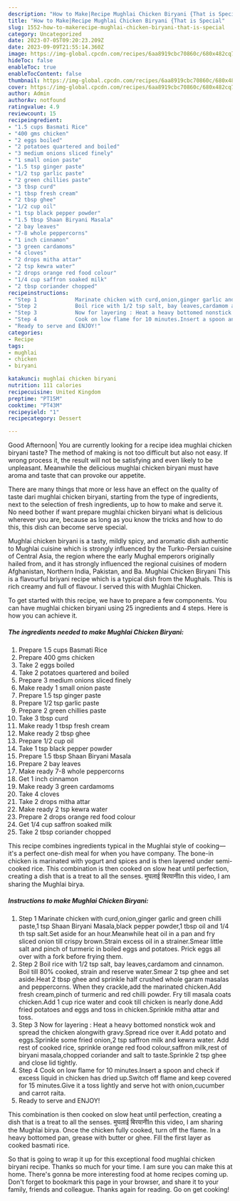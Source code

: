 ```yaml
---
description: "How to Make|Recipe Mughlai Chicken Biryani {That is Special"
title: "How to Make|Recipe Mughlai Chicken Biryani {That is Special"
slug: 1552-how-to-makerecipe-mughlai-chicken-biryani-that-is-special
category: Uncategorized
date: 2023-07-05T09:20:23.209Z
date: 2023-09-09T21:55:14.360Z
image: https://img-global.cpcdn.com/recipes/6aa8919cbc70860c/680x482cq70/mughlai-chicken-biryani-recipe-main-photo.jpg
hideToc: false
enableToc: true
enableTocContent: false
thumbnail: https://img-global.cpcdn.com/recipes/6aa8919cbc70860c/680x482cq70/mughlai-chicken-biryani-recipe-main-photo.jpg
cover: https://img-global.cpcdn.com/recipes/6aa8919cbc70860c/680x482cq70/mughlai-chicken-biryani-recipe-main-photo.jpg
author: Admin
authorAv: notfound
ratingvalue: 4.9
reviewcount: 15
recipeingredient:
- "1.5 cups Basmati Rice"
- "400 gms chicken"
- "2 eggs boiled"
- "2 potatoes quartered and boiled"
- "3 medium onions sliced finely"
- "1 small onion paste"
- "1.5 tsp ginger paste"
- "1/2 tsp garlic paste"
- "2 green chillies paste"
- "3 tbsp curd"
- "1 tbsp fresh cream"
- "2 tbsp ghee"
- "1/2 cup oil"
- "1 tsp black pepper powder"
- "1.5 tbsp Shaan Biryani Masala"
- "2 bay leaves"
- "7-8 whole peppercorns"
- "1 inch cinnamon"
- "3 green cardamoms"
- "4 cloves"
- "2 drops mitha attar"
- "2 tsp kewra water"
- "2 drops orange red food colour"
- "1/4 cup saffron soaked milk"
- "2 tbsp coriander chopped"
recipeinstructions:
- "Step 1            Marinate chicken with curd,onion,ginger garlic and green chilli paste,1 tsp Shaan Biryani Masala,black pepper powder,1 tbsp oil and 1/4 th tsp salt.Set aside for an hour.Meanwhile heat oil in a pan and fry sliced onion till crispy brown.Strain excess oil in a strainer.Smear little salt and pinch of turmeric in boiled eggs and potatoes. Prick eggs all over with a fork before frying them."
- "Step 2            Boil rice with 1/2 tsp salt, bay leaves,cardamom and cinnamon. Boil till 80% cooked, strain and reserve water.Smear 2 tsp ghee and set aside.Heat 2 tbsp ghee and sprinkle half crushed whole garam masalas and peppercorns. When they crackle,add the marinated chicken.Add fresh cream,pinch of turmeric and red chilli powder. Fry till masala coats chicken.Add 1 cup rice water and cook till chicken is nearly done.Add fried potatoes and eggs and toss in chicken.Sprinkle mitha attar and toss."
- "Step 3            Now for layering : Heat a heavy bottomed nonstick wok and spread the chicken alongwith gravy.Spread rice over it.Add potato and eggs.Sprinkle some fried onion,2 tsp saffron milk and kewra water. Add rest of cooked rice, sprinkle orange red food colour,saffron milk,rest of biryani masala,chopped coriander and salt to taste.Sprinkle 2 tsp ghee and close lid tightly."
- "Step 4            Cook on low flame for 10 minutes.Insert a spoon and check if excess liquid in chicken has dried up.Switch off flame and keep covered for 15 minutes.Give it a toss lightly and serve hot with onion,cucumber and carrot raita."
- "Ready to serve and ENJOY!"
categories:
- Recipe
tags:
- mughlai
- chicken
- biryani

katakunci: mughlai chicken biryani 
nutrition: 111 calories
recipecuisine: United Kingdom
preptime: "PT15M"
cooktime: "PT43M"
recipeyield: "1"
recipecategory: Dessert

---
```



Good Afternoon| You are currently looking for a recipe idea mughlai chicken biryani taste? The method of making is not too difficult but also not easy. If wrong process it, the result will not be satisfying and even likely to be unpleasant. Meanwhile the delicious mughlai chicken biryani must have aroma and taste that can provoke our appetite.






There are many things that more or less have an effect on the quality of taste dari mughlai chicken biryani, starting from the type of ingredients, next to the selection of fresh ingredients, up to how to make and serve it. No need bother if want prepare mughlai chicken biryani what is delicious wherever you are, because as long as you know the tricks and how to do this, this dish can become serve special.


Mughlai chicken biryani is a tasty, mildly spicy, and aromatic dish authentic to Mughlai cuisine which is strongly influenced by the Turko-Persian cuisine of Central Asia, the region where the early Mughal emperors originally hailed from, and it has strongly influenced the regional cuisines of modern Afghanistan, Northern India, Pakistan, and Ba. Mughlai Chicken Biryani This is a flavourful briyani recipe which is a typical dish from the Mughals. This is rich creamy and full of flavour. I served this with Mughlai Chicken.


To get started with this recipe, we have to prepare a few components. You can have mughlai chicken biryani using 25 ingredients and 4 steps. Here is how you can achieve it.

<!--inarticleads1-->

##### The ingredients needed to make Mughlai Chicken Biryani:

1. Prepare 1.5 cups Basmati Rice
1. Prepare 400 gms chicken
1. Take 2 eggs boiled
1. Take 2 potatoes quartered and boiled
1. Prepare 3 medium onions sliced finely
1. Make ready 1 small onion paste
1. Prepare 1.5 tsp ginger paste
1. Prepare 1/2 tsp garlic paste
1. Prepare 2 green chillies paste
1. Take 3 tbsp curd
1. Make ready 1 tbsp fresh cream
1. Make ready 2 tbsp ghee
1. Prepare 1/2 cup oil
1. Take 1 tsp black pepper powder
1. Prepare 1.5 tbsp Shaan Biryani Masala
1. Prepare 2 bay leaves
1. Make ready 7-8 whole peppercorns
1. Get 1 inch cinnamon
1. Make ready 3 green cardamoms
1. Take 4 cloves
1. Take 2 drops mitha attar
1. Make ready 2 tsp kewra water
1. Prepare 2 drops orange red food colour
1. Get 1/4 cup saffron soaked milk
1. Take 2 tbsp coriander chopped


This recipe combines ingredients typical in the Mughlai style of cooking—it&#39;s a perfect one-dish meal for when you have company. The bone-in chicken is marinated with yogurt and spices and is then layered under semi-cooked rice. This combination is then cooked on slow heat until perfection, creating a dish that is a treat to all the senses. मुघलाई बिरयानीIn this video, I am sharing the Mughlai birya. 

<!--inarticleads2-->

##### Instructions to make Mughlai Chicken Biryani:

1. Step 1            Marinate chicken with curd,onion,ginger garlic and green chilli paste,1 tsp Shaan Biryani Masala,black pepper powder,1 tbsp oil and 1/4 th tsp salt.Set aside for an hour.Meanwhile heat oil in a pan and fry sliced onion till crispy brown.Strain excess oil in a strainer.Smear little salt and pinch of turmeric in boiled eggs and potatoes. Prick eggs all over with a fork before frying them.
1. Step 2            Boil rice with 1/2 tsp salt, bay leaves,cardamom and cinnamon. Boil till 80% cooked, strain and reserve water.Smear 2 tsp ghee and set aside.Heat 2 tbsp ghee and sprinkle half crushed whole garam masalas and peppercorns. When they crackle,add the marinated chicken.Add fresh cream,pinch of turmeric and red chilli powder. Fry till masala coats chicken.Add 1 cup rice water and cook till chicken is nearly done.Add fried potatoes and eggs and toss in chicken.Sprinkle mitha attar and toss.
1. Step 3            Now for layering : Heat a heavy bottomed nonstick wok and spread the chicken alongwith gravy.Spread rice over it.Add potato and eggs.Sprinkle some fried onion,2 tsp saffron milk and kewra water. Add rest of cooked rice, sprinkle orange red food colour,saffron milk,rest of biryani masala,chopped coriander and salt to taste.Sprinkle 2 tsp ghee and close lid tightly.
1. Step 4            Cook on low flame for 10 minutes.Insert a spoon and check if excess liquid in chicken has dried up.Switch off flame and keep covered for 15 minutes.Give it a toss lightly and serve hot with onion,cucumber and carrot raita.
1. Ready to serve and ENJOY!

This combination is then cooked on slow heat until perfection, creating a dish that is a treat to all the senses. मुघलाई बिरयानीIn this video, I am sharing the Mughlai birya. Once the chicken fully cooked, turn off the flame. In a heavy bottomed pan, grease with butter or ghee. Fill the first layer as cooked basmati rice. 

So that is going to wrap it up for this exceptional food mughlai chicken biryani recipe. Thanks so much for your time. I am sure you can make this at home. There's gonna be more interesting food at home recipes coming up. Don't forget to bookmark this page in your browser, and share it to your family, friends and colleague. Thanks again for reading. Go on get cooking!
